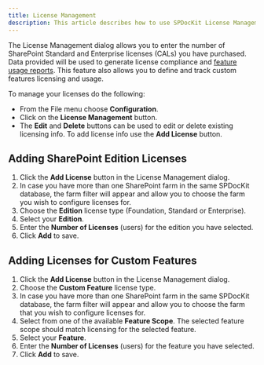 ```yaml
---
title: License Management
description: This article describes how to use SPDocKit License Management wizard.
---
```

The License Management dialog allows you to enter the number of SharePoint Standard and Enterprise licenses (CALs) you have purchased. Data provided will be used to generate license compliance and [feature usage reports](#internal/get-to-spdockit/content-and-usage-reports-screen). This feature also allows you to define and track custom features licensing and usage.

To manage your licenses do the following:

* From the File menu choose __Configuration__.
* Click on the __License Management__ button.
* The __Edit__ and __Delete__ buttons can be used to edit or delete existing licensing info. To add license info use the __Add License__ button.

## Adding SharePoint Edition Licenses

1. Click the __Add License__ button in the License Management dialog.
2. In case you have more than one SharePoint farm in the same SPDocKit database, the farm filter will appear and allow you to choose the farm you wish to configure licenses for.
3. Choose the __Edition__ license type (Foundation, Standard or Enterprise).
4. Select your __Edition__.
5. Enter the __Number of Licenses__ (users) for the edition you have selected.
6. Click __Add__ to save.

## Adding Licenses for Custom Features

1. Click the __Add License__ button in the License Management dialog.
2. Choose the __Custom Feature__ license type.
3. In case you have more than one SharePoint farm in the same SPDocKit database, the farm filter will appear and allow you to choose the farm that you wish to configure licenses for.
4. Select from one of the available __Feature Scope__. The selected feature scope should match licensing for the selected feature.
5. Select your __Feature__.
6. Enter the __Number of Licenses__ (users) for the feature you have selected.
7. Click __Add__ to save.